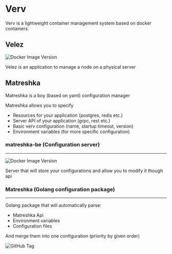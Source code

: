 # Verv

Verv is a lightweight container management system based on docker containers.

## Velez

![Docker Image Version](https://img.shields.io/docker/v/godverv/velez?style=for-the-badge&logo=docker&label=Velez%20image&labelColor=white&color=blue)



Velez is an application to manage a node on a physical server  

## Matreshka
Matreshka is a boy (based on yaml) configuration manager  

Matreshka allows you to specify
- Resources for your application (postgres, redis etc.)
- Server API of your application (grpc, rest etc.)
- Basic verv configuration (name, startup timeout, version)
- Environment variables (for more specific configuration)

### matreshka-be (Configuration server)

---

![Docker Image Version](https://img.shields.io/docker/v/godverv/matreshka-be?style=for-the-badge&logo=docker&label=%20matreshka-be%20image&labelColor=white&color=blue)


Server that will store your configurations and allow you to modify it though api

### Matreshka (Golang configuration package)

---

Golang package that will automatically parse:
- Matreshka Api
- Environment variables
- Configuration files

And merge them into one configuration (priority by given order)

![GitHub Tag](https://img.shields.io/github/v/tag/godverv/Matreshka?style=for-the-badge&logo=github&label=Matreshka%20version&labelColor=gray&color=green)


